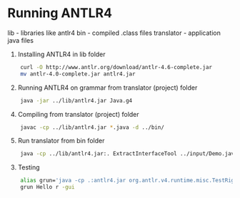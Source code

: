 # Running ANTLR4

lib - libraries like antlr4
bin - compiled .class files
translator - application java files

1. Installing ANTLR4 in lib folder
```bash
	curl -O http://www.antlr.org/download/antlr-4.6-complete.jar
	mv antlr-4.0-complete.jar antlr4.jar
```

2. Running ANTLR4 on grammar from translator (project) folder

```bash
	java -jar ../lib/antlr4.jar Java.g4
```

4. Compiling from translator (project) folder
```bash
	javac -cp ../lib/antlr4.jar *.java -d ../bin/
```
	
5. Run translator from bin folder
```bash
	java -cp ../lib/antlr4.jar:. ExtractInterfaceTool ../input/Demo.java
```

3. Testing

```bash
	alias grun='java -cp .:antlr4.jar org.antlr.v4.runtime.misc.TestRig'​
	grun Hello r -gui
```
